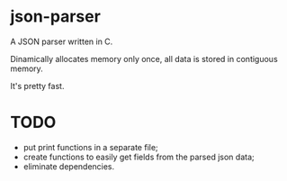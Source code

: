 # json-parser
A JSON parser written in C.

Dinamically allocates memory only once, all data is stored in contiguous memory.

It's pretty fast.

# TODO
- put print functions in a separate file;
- create functions to easily get fields from the parsed json data;
- eliminate dependencies.
